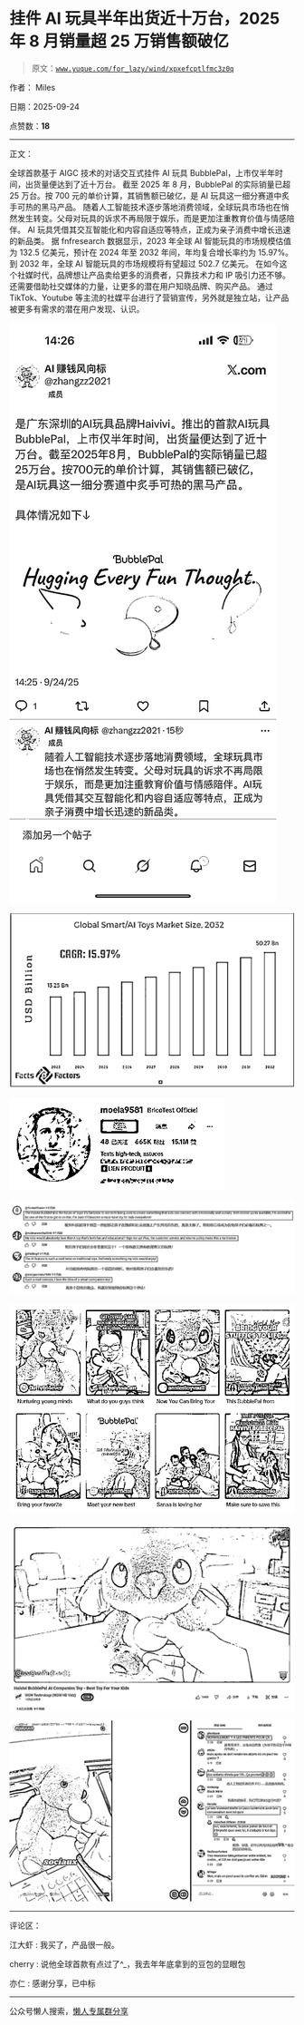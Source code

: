 # 挂件 AI 玩具半年出货近十万台，2025 年 8 月销量超 25 万销售额破亿

> 原文：[`www.yuque.com/for_lazy/wind/xpxefcptlfmc3z0q`](https://www.yuque.com/for_lazy/wind/xpxefcptlfmc3z0q)

作者： Miles

日期：2025-09-24

点赞数：**18**

* * *

正文：

全球首款基于 AIGC 技术的对话交互式挂件 AI 玩具 BubblePal，上市仅半年时间，出货量便达到了近十万台。
截至 2025 年 8 月，BubblePal 的实际销量已超 25 万台。按 700 元的单价计算，其销售额已破亿，是 AI 玩具这一细分赛道中炙手可热的黑马产品。
随着人工智能技术逐步落地消费领域，全球玩具市场也在悄然发生转变。父母对玩具的诉求不再局限于娱乐，而是更加注重教育价值与情感陪伴。
AI 玩具凭借其交互智能化和内容自适应等特点，正成为亲子消费中增长迅速的新品类。
据 fnfresearch 数据显示，2023 年全球 AI 智能玩具的市场规模估值为 132.5 亿美元，预计在 2024 年至 2032 年间，年均复合增长率约为 15.97%。到 2032 年，全球 AI 智能玩具的市场规模将有望超过 502.7 亿美元。
在如今这个社媒时代，品牌想让产品卖给更多的消费者，只靠技术力和 IP 吸引力还不够。还需要借助社交媒体的力量，让更多的潜在用户知晓品牌、购买产品。
通过 TikTok、Youtube 等主流的社媒平台进行了营销宣传，另外就是独立站，让产品被更多有需求的潜在用户发现、认识。

![](img/3ecb422b931eb8c3ed78c6dc7e98e4de.png "None")

![](img/78e5ae52bc17f443b44e8908d519bd12.png "None")

![](img/964cc45a5b0540893c618e5c835cb40d.png "None")

![](img/c2f213eff9e6e7f72d729f2449fdcb6a.png "None")

![](img/2e85b5697e6cff53d4c7474bc6fb17b2.png "None")

![](img/3e6c0d9f8498a58d62e13a65de3dcb8d.png "None")

![](img/c1188b641610bf5db83776d0c370a476.png "None")

* * *

评论区：

江大虾 : 我买了，产品很一般。

cherry : 说他全球首款有点过了^_，我去年年底拿到的豆包的显眼包

亦仁 : 感谢分享，已中标

* * *

公众号懒人搜索，[懒人专属群分享](https://lazybook.fun/#/blog/group)